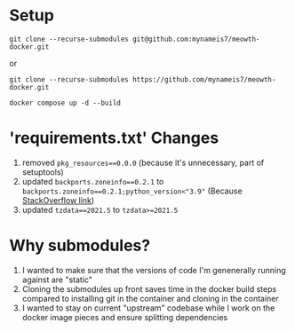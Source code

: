 
# Setup

`git clone --recurse-submodules git@github.com:mynameis7/meowth-docker.git` 

or 

`git clone --recurse-submodules https://github.com/mynameis7/meowth-docker.git`

`docker compose up -d --build`

# 'requirements.txt' Changes
1. removed `pkg_resources==0.0.0` (because it's unnecessary, part of setuptools)
2. updated `backports.zoneinfo==0.2.1` to `backports.zoneinfo==0.2.1;python_version<"3.9"` (Because [StackOverflow link](https://stackoverflow.com/questions/71712258/error-could-not-build-wheels-for-backports-zoneinfo-which-is-required-to-insta))
3. updated `tzdata==2021.5` to `tzdata>=2021.5` 

# Why submodules?
1. I wanted to make sure that the versions of code I'm genenerally running against are "static" 
2. Cloning the submodules up front saves time in the docker build steps compared to installing git in the container and cloning in the container
3. I wanted to stay on current "upstream" codebase while I work on the docker image pieces and ensure splitting dependencies 